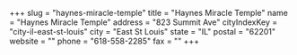 +++
slug = "haynes-miracle-temple"
title = "Haynes Miracle Temple"
name = "Haynes Miracle Temple"
address = "823 Summit Ave"
cityIndexKey = "city-il-east-st-louis"
city = "East St Louis"
state = "IL"
postal = "62201"
website = ""
phone = "618-558-2285"
fax = ""
+++
